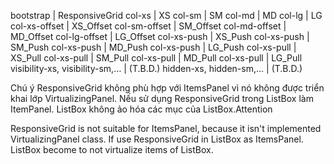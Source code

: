 ﻿bootstrap | ResponsiveGrid 
col-xs | XS 
col-sm | SM 
col-md | MD 
col-lg | LG 
col-xs-offset | XS_Offset 
col-sm-offset | SM_Offset 
col-md-offset | MD_Offset 
col-lg-offset | LG_Offset 
col-xs-push | XS_Push 
col-xs-push | SM_Push 
col-xs-push | MD_Push 
col-xs-push | LG_Push 
col-xs-pull | XS_Pull 
col-xs-pull | SM_Pull 
col-xs-pull | MD_Pull 
col-xs-pull | LG_Pull 
visibility-xs, visibility-sm,… | (T.B.D.) 
hidden-xs, hidden-sm,... | (T.B.D.) 




Chú ý
ResponsiveGrid không phù hợp với ItemsPanel vì nó không được triển khai lớp VirtualizingPanel.
Nếu sử dụng ResponsiveGrid trong ListBox làm ItemPanel. ListBox không ảo hóa các mục của ListBox.Attention

ResponsiveGrid is not suitable for ItemsPanel, because it isn't implemented VirtualizingPanel class.
If use ResponsiveGrid in ListBox as ItemsPanel. ListBox become to not virtualize items of ListBox.
